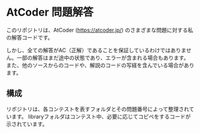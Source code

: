 # AtCoder 問題解答

このリポジトリは、AtCoder (https://atcoder.jp/) のさまざまな問題に対する私の解答コードです。

しかし、全ての解答がAC（正解）であることを保証しているわけではありません。一部の解答はまだ途中の状態であり、エラーが含まれる場合もあります。
また、他のソースからのコードや、解説のコードの写経を含んでいる場合があります。

## 構成

リポジトリは、各コンテストを表すフォルダとその問題番号によって整理されています。
libraryフォルダはコンテスト中、必要に応じてコピペをするコードが示されています。
